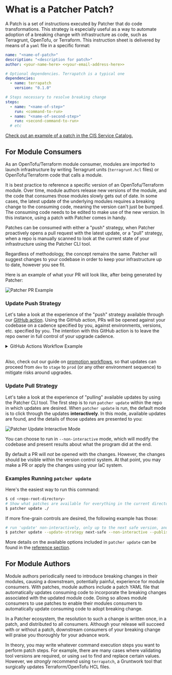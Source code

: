 # What is a Patcher Patch?

A Patch is a set of instructions executed by Patcher that do code transformations.
This strategy is especially useful as a way to automate adoption of a breaking change with infrastructure as code, such as Terragrunt, OpenTofu, or Terraform.
This instruction sheet is delivered by means of a `yaml` file in a specific format:

```yaml title=".patcher/patches/v1.0.0/mypatch/patch.yaml"
name: "<name-of-patch>"
description: "<description for patch>"
author: <your-name-here> <<your-email-address-here>>

# Optional dependencies. Terrapatch is a typical one
dependencies:
  - name: terrapatch
    version: "0.1.0"

# Steps necessary to resolve breaking change
steps:
  - name: "<name-of-step>"
    run: <command-to-run>
  - name: "<name-of-second-step>"
    run: <second-command-to-run>
  # etc
```

[Check out an example of a patch in the CIS Service Catalog.](https://github.com/gruntwork-io/terraform-aws-service-catalog/blob/c3d5ede211fc3230a7d493ceea43622b337ee88a/.patcher/patches/v0.96.4/switch-to-cis-rds-module/patch.yaml)

## For Module Consumers

As an OpenTofu/Terraform module consumer, modules are imported to launch infrastructure by writing Terragrunt units (`terragrunt.hcl` files) or OpenTofu/Terraform code that calls a module.

It is best practice to reference a specific version of an OpenTofu/Terraform module. 
Over time, module authors release new versions of the module, and the code that consumes those modules slowly gets out of date. 
In some cases, the latest update of the underlying modules requires a breaking change to the consuming code, meaning the version can't just be bumped. 
The consuming code needs to be edited to make use of the new version. 
In this instance, using a patch with Patcher comes in handy.

Patches can be consumed with either a "push" strategy, when Patcher proactively opens a pull request with the latest update, or a "pull" strategy, when a repo is manually scanned to look at the current state of your infrastructure using the Patcher CLI tool.

Regardless of methodology, the concept remains the same. 
Patcher will suggest changes to your codebase in order to keep your infrastructure up to date, however you see fit. 

Here is an example of what your PR will look like, after being generated by Patcher:

![Patcher PR Example](/img/patcher/pr-example.png)

### Update Push Strategy

Let's take a look at the experience of the "push" strategy available through our [GitHub action](https://github.com/gruntwork-io/patcher-action). 
Using the GitHub action, PRs will be opened against your codebase on a cadence specified by you, against environments, versions, etc. specified by you. 
The intention with this GitHub action is to leave the repo owner in full control of your upgrade cadence. 

<details>
  <summary>GitHub Actions Workflow Example</summary>
  
  ```yaml
name: Update Dependencies
on:
  workflow_dispatch:
  repository_dispatch:
    types: [new_module_release]
  schedule:
    # 04:15 UTC on Mondays
    - cron: "15 4 * * 1"
  pull_request_target:
    types:
      - closed
    branches:
      - main

permissions:
  contents: write

env:
  ENV_FOLDER_NAME: .
  PR_BRANCH_PREFIX: patcher-updates-

jobs:
  trigger-next-env:
    if: github.event.pull_request.merged == true && contains(github.event.pull_request.labels.*.name, 'updates-dev')
    runs-on: ubuntu-latest
    steps:
      - shell: bash
        id: dependency
        env:
          PR_BRANCH_PREFIX: ${{ env.PR_BRANCH_PREFIX }}
          BRANCH: ${{ github.head_ref }}
        run: |
          dep=${BRANCH#"$PR_BRANCH_PREFIX"}
          echo "dependency=$dep" >> "$GITHUB_OUTPUT"

      - uses: peter-evans/repository-dispatch@main
        with:
          token: ${{ github.token }}
          repository: ${{ github.repository }}
          event-type: dev_updates_merged
          client-payload: '{"ref": "${{ github.ref }}", "sha": "${{ github.sha }}", "branch": "${{ github.head_ref }}", "dependency": "${{ steps.dependency.outputs.dependency }}"}'

  patcher-report:
    if: github.event_name == 'repository_dispatch' || github.event_name == 'schedule' || github.event_name == 'workflow_dispatch'
    runs-on: ubuntu-latest
    outputs:
      spec: ${{ steps.get-spec.outputs.spec }}
    steps:
      - uses: actions/checkout@v4
      - uses: gruntwork-io/patcher-action@main
        id: get-spec
        with:
          patcher_command: report
          github_token: ${{ secrets.PIPELINES_READ_TOKEN }}
          include_dirs: "*/**"
          working_dir: ./
          spec_file: patcher-spec.json

  update-env:
    needs: [patcher-report]
    runs-on: ubuntu-latest
    strategy:
      fail-fast: false
      matrix:
        dependency: ${{ fromJson(needs.patcher-report.outputs.spec).Dependencies }}
    steps:
      - uses: actions/checkout@v4

      - name: Create the spec file
        shell: bash
        run: |
          echo '${{ needs.patcher-report.outputs.spec }}' > patcher-spec.json

      - uses: gruntwork-io/patcher-action@main
        with:
          patcher_command: update
          github_token: ${{ secrets.PIPELINES_READ_TOKEN }}
          working_dir: ${{ env.ENV_FOLDER_NAME }}
          dependency: ${{ matrix.dependency.ID }}
          spec_file: patcher-spec.json
          pull_request_title: "[Patcher] Update ${{ matrix.dependency.ID }}"
          pull_request_branch: "${{ env.PR_BRANCH_PREFIX }}${{ matrix.dependency.ID }}"
  ```
</details>
<br/>

Also, check out our guide on [promotion workflows](/2.0/docs/patcher/guides/promotion-workflows), so that updates can proceed from `dev` to `stage` to `prod` (or any other environment sequence) to mitigate risks around upgrades. 

### Update Pull Strategy

Let's take a look at the experience of "pulling" available updates by using the Patcher CLI tool. 
The first step is to run `patcher update` within the repo in which updates are desired. 
When `patcher update` is run, the default mode is to click through the updates **interactively**. 
In this mode, available updates are found, and the details of those updates are presented to you:

![Patcher Update Interactive Mode](/img/patcher/interactive-update.png)

You can choose to run in `--non-interactive` mode, which will modify the codebase and present results about what the program did at the end. 

By default a PR will _not_ be opened with the changes.
However, the changes should be visible within the version control system. At that point, you may make a PR or apply the changes using your IaC system.

### Examples Running `patcher update`

Here's the easiest way to run this command:

```bash
$ cd <repo-root-directory>
# Show what patches are available for everything in the current directory and all it's children
$ patcher update ./
```

If more fine-grain controls are desired, the following example has those:

```bash
# run 'update' non-interactively, only up to the next safe version, and publish a PR with the changes
$ patcher update --update-strategy next-safe --non-interactive --publish --pr-branch grunty/update-via-patcher --pr-title "[Patcher] Update All Dependencies to Next Safe"
```

More details on the available options included in `patcher update` can be found in the [reference section](/2.0/reference/patcher/index.md#update). 

## For Module Authors

Module authors periodically need to introduce breaking changes in their modules, causing a downstream, potentially painful, experience for module consumers. 
With patches, module authors include a patch YAML file that automatically updates consuming code to incorporate the breaking changes associated with the updated module code.
Doing so allows module consumers to use patches to enable their modules consumers to automatically update consuming code to adopt breaking change.

In a Patcher ecosystem, the resolution to such a change is written once, in a patch, and distributed to all consumers. 
Although your release will succeed with or without a patch, downstream consumers of your breaking change will praise you thoroughly for your advance work. 

In theory, you may write whatever command execution steps you want to perform patch steps. 
For example, there are many cases where validating tool versions are required, or using `sed` to find and replace certain values. 
However, we _strongly_ recommend using `terrapatch`, a Gruntwork tool that surgically updates Terraform/OpenTofu HCL files.  
